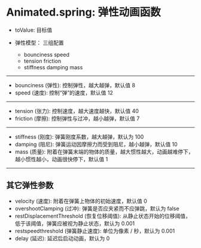 # Animated.spring: 弹性动画函数
* toValue: 目标值
* 弹性模型： 三组配置

    * bounciness speed
    * tension friction
    * stiffness damping mass

---

* bounciness (弹性): 控制弹性，越大越弹，默认值 8
* speed (速度): 控制“弹”的速度，默认值 12

---

* tension (张力): 控制速度，越大速度越快，默认值 40
* friction (摩擦): 控制弹性与过冲，越小越弹，默认值 7

---

* stiffness (刚度): 弹簧刚度系数，越大越弹，默认为 100
* damping (阻尼): 弹簧运动因摩擦力而受到阻尼，越小越弹，默认值 10
* mass (质量): 附着在弹簧末端的物体的质量，越大惯性越大，动画越难停下，越小惯性越小，动画很快停下，默认值 1

---

## 其它弹性参数
* velocity (速度): 附着在弹簧上物体的初始速度，默认值 0
* overshootClamping (过冲): 弹簧是否应夹紧而不应弹跳，默认为 false
* restDisplacementThreshold (恢复位移阈值): 从静止状态开始的位移阈值，低于该阈值，弹簧应被视为静止状态，默认为 0.001
* restspeedthreshold (弹簧静止速度): 单位为像素 / 秒，默认为 0.001
* delay (延迟): 延迟后启动动画，默认为 0